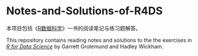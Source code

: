 # Notes-and-Solutions-of-R4DS

本项目包括《[R数据科学](https://book.douban.com/subject/30277904/)》一书的阅读笔记与练习题解答。

This repository contains reading notes and solutions to the the exercises in [*R for Data Science*](https://r4ds.had.co.nz/) by Garrett Grolemund and Hadley Wickham.
